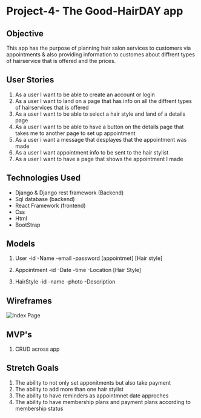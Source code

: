 # Project-4- The Good-HairDAY app


## Objective

This app has the purpose of planning hair salon services to customers via appointments & also providing information to customes about 
diffrent types of hairservice that is offered and the prices.

## User Stories 

1. As a user I want to be able to create an account or login 
2. As a user I want to land on a page that has info on all the diffrent types of hairservices that is offered
3. As a user I want to be able to select a hair style and land of a details page
4. As a user I want to be able to hsve a button on the details page that takes me to another page to set up appointment 
5. As a user i want a message that desplayes that the appointment was made
6. As a user I want appointment info to be sent to the hair stylist 
7. As a user I want to have a page that shows the appointment I made

## Technologies Used 
- Django & Django rest framework (Backend)
- Sql database (backend)
- React Framework (frontend)
- Css 
- Html
- BootStrap


## Models 

1. User 
-id -Name -email -password [appointmet] [Hair style]

2. Appointment
-id -Date -time -Location [Hair Style]

3. HairStyle
-id -name -photo -Description 


## Wireframes 


![Index Page](https://user-images.githubusercontent.com/99228361/188244415-ab8631c1-98fe-4548-bc8f-7bf6909653d8.png)












## MVP's

1. CRUD across app




## Stretch Goals

1. The ability to not only set apponitments but also take payment
2. The ability to add more than one hair stylist 
3. The ability to have reminders as appointmnet date approches 
4. The ability to have membership plans and payment plans according to membership status 





